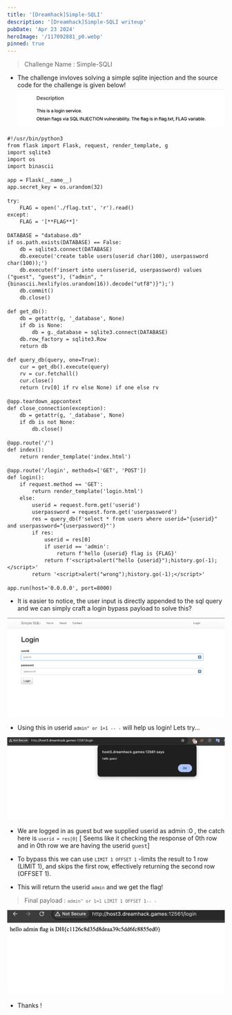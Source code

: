 ```yaml
---
title: '[Dreamhack]Simple-SQLI'
description: '[Dreamhack]Simple-SQLI writeup'
pubDate: 'Apr 23 2024'
heroImage: '/117092881_p0.webp'
pinned: true
---
```


> Challenge Name : Simple-SQLI

- The challenge invloves solving a simple sqlite injection and the source code for the challenge is given below!
![Description](https://raw.githubusercontent.com/kabilan1290/astro-blog/master/public/desc_1.png)

```
#!/usr/bin/python3
from flask import Flask, request, render_template, g
import sqlite3
import os
import binascii

app = Flask(__name__)
app.secret_key = os.urandom(32)

try:
    FLAG = open('./flag.txt', 'r').read()
except:
    FLAG = '[**FLAG**]'

DATABASE = "database.db"
if os.path.exists(DATABASE) == False:
    db = sqlite3.connect(DATABASE)
    db.execute('create table users(userid char(100), userpassword char(100));')
    db.execute(f'insert into users(userid, userpassword) values ("guest", "guest"), ("admin", "{binascii.hexlify(os.urandom(16)).decode("utf8")}");')
    db.commit()
    db.close()

def get_db():
    db = getattr(g, '_database', None)
    if db is None:
        db = g._database = sqlite3.connect(DATABASE)
    db.row_factory = sqlite3.Row
    return db

def query_db(query, one=True):
    cur = get_db().execute(query)
    rv = cur.fetchall()
    cur.close()
    return (rv[0] if rv else None) if one else rv

@app.teardown_appcontext
def close_connection(exception):
    db = getattr(g, '_database', None)
    if db is not None:
        db.close()

@app.route('/')
def index():
    return render_template('index.html')

@app.route('/login', methods=['GET', 'POST'])
def login():
    if request.method == 'GET':
        return render_template('login.html')
    else:
        userid = request.form.get('userid')
        userpassword = request.form.get('userpassword')
        res = query_db(f'select * from users where userid="{userid}" and userpassword="{userpassword}"')
        if res:
            userid = res[0]
            if userid == 'admin':
                return f'hello {userid} flag is {FLAG}'
            return f'<script>alert("hello {userid}");history.go(-1);</script>'
        return '<script>alert("wrong");history.go(-1);</script>'

app.run(host='0.0.0.0', port=8000)
```

- It is easier to notice, the user input is directly appended to the sql query and we can simply craft a login bypass payload to solve this?

![Description](https://raw.githubusercontent.com/kabilan1290/astro-blog/master/public/login1.png)


- Using this in userid <code>`admin" or 1=1 -- -`</code> will help us login! Lets try...

![Description](https://raw.githubusercontent.com/kabilan1290/astro-blog/master/public/guest_1.png)


- We are logged in as guest but we supplied userid as admin :0 , the catch here is <code>`userid = res[0]`</code> [ Seems like it checking the response of 0th row and in 0th row we are having the userid `guest`]

- To bypass this we can use <code>`LIMIT 1 OFFSET 1`</code> -limits the result to 1 row (LIMIT 1), and skips the first row, effectively returning the second row (OFFSET 1).

- This will return the userid <code>`admin`</code> and we get the flag!

> Final payload : <code>`admin" or 1=1 LIMIT 1 OFFSET 1-- -`</code>

![Description](https://raw.githubusercontent.com/kabilan1290/astro-blog/master/public/flag_1.png)


- Thanks !
